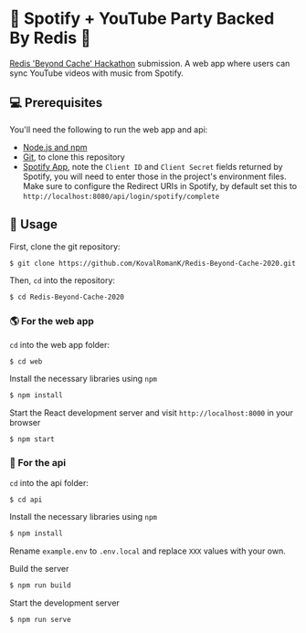 # :tada: Spotify + YouTube Party Backed By Redis :tada:

[Redis 'Beyond Cache' Hackathon](https://redisbeyondcache2020.devpost.com/) submission. A web app where users can sync YouTube videos with music from Spotify.

## :computer: Prerequisites

You'll need the following to run the web app and api:

- [Node.js and npm](https://nodejs.org/en/)
- [Git](https://git-scm.com/), to clone this repository
- [Spotify App](https://developer.spotify.com/dashboard), note the `Client ID` and `Client Secret` fields returned by Spotify, you will need to enter those in the project's environment files. Make sure to configure the Redirect URIs in Spotify, by default set this to `http://localhost:8080/api/login/spotify/complete`

## :rocket: Usage

First, clone the git repository:

```bash
$ git clone https://github.com/KovalRomanK/Redis-Beyond-Cache-2020.git
```

Then, `cd` into the repository:

```bash
$ cd Redis-Beyond-Cache-2020
```

### :earth_americas: For the web app

`cd` into the web app folder:

```bash
$ cd web
```

Install the necessary libraries using `npm`

```bash
$ npm install
```

Start the React development server and visit `http://localhost:8000` in your browser

```bash
$ npm start
```

### :robot: For the api

`cd` into the api folder:

```bash
$ cd api
```

Install the necessary libraries using `npm`

```bash
$ npm install
```

Rename `example.env` to `.env.local` and replace `XXX` values with your own.<br>

Build the server

```bash
$ npm run build
```

Start the development server

```bash
$ npm run serve
```
